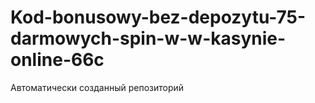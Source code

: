 # Kod-bonusowy-bez-depozytu-75-darmowych-spin-w-w-kasynie-online-66c
Автоматически созданный репозиторий
